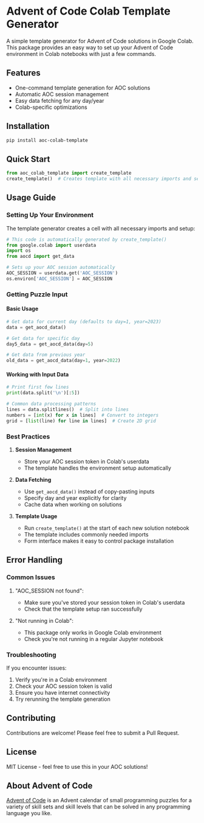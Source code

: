 # Advent of Code Colab Template Generator

A simple template generator for Advent of Code solutions in Google Colab. This package provides an easy way to set up your Advent of Code environment in Colab notebooks with just a few commands.

## Features
- One-command template generation for AOC solutions
- Automatic AOC session management
- Easy data fetching for any day/year
- Colab-specific optimizations

## Installation
```bash
pip install aoc-colab-template
```

## Quick Start
```python
from aoc_colab_template import create_template
create_template()  # Creates template with all necessary imports and setup
```

## Usage Guide

### Setting Up Your Environment
The template generator creates a cell with all necessary imports and setup:
```python
# This code is automatically generated by create_template()
from google.colab import userdata
import os
from aocd import get_data

# Sets up your AOC session automatically
AOC_SESSION = userdata.get('AOC_SESSION')
os.environ['AOC_SESSION'] = AOC_SESSION
```

### Getting Puzzle Input

#### Basic Usage
```python
# Get data for current day (defaults to day=1, year=2023)
data = get_aocd_data()

# Get data for specific day
day5_data = get_aocd_data(day=5)

# Get data from previous year
old_data = get_aocd_data(day=1, year=2022)
```

#### Working with Input Data
```python
# Print first few lines
print(data.split('\n')[:5])

# Common data processing patterns
lines = data.splitlines()  # Split into lines
numbers = [int(x) for x in lines]  # Convert to integers
grid = [list(line) for line in lines]  # Create 2D grid
```

### Best Practices
1. **Session Management**
   - Store your AOC session token in Colab's userdata
   - The template handles the environment setup automatically

2. **Data Fetching**
   - Use `get_aocd_data()` instead of copy-pasting inputs
   - Specify day and year explicitly for clarity
   - Cache data when working on solutions

3. **Template Usage**
   - Run `create_template()` at the start of each new solution notebook
   - The template includes commonly needed imports
   - Form interface makes it easy to control package installation

## Error Handling

### Common Issues
1. "AOC_SESSION not found":
   - Make sure you've stored your session token in Colab's userdata
   - Check that the template setup ran successfully

2. "Not running in Colab":
   - This package only works in Google Colab environment
   - Check you're not running in a regular Jupyter notebook

### Troubleshooting
If you encounter issues:
1. Verify you're in a Colab environment
2. Check your AOC session token is valid
3. Ensure you have internet connectivity
4. Try rerunning the template generation

## Contributing
Contributions are welcome! Please feel free to submit a Pull Request.

## License
MIT License - feel free to use this in your AOC solutions!

## About Advent of Code
[Advent of Code](https://adventofcode.com/) is an Advent calendar of small programming puzzles for a variety of skill sets and skill levels that can be solved in any programming language you like.
